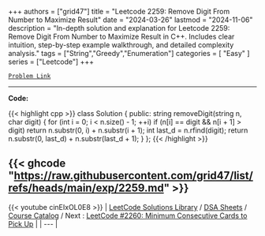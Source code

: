 
+++
authors = ["grid47"]
title = "Leetcode 2259: Remove Digit From Number to Maximize Result"
date = "2024-03-26"
lastmod = "2024-11-06"
description = "In-depth solution and explanation for Leetcode 2259: Remove Digit From Number to Maximize Result in C++. Includes clear intuition, step-by-step example walkthrough, and detailed complexity analysis."
tags = ["String","Greedy","Enumeration"]
categories = [
    "Easy"
]
series = ["Leetcode"]
+++



[`Problem Link`](https://leetcode.com/problems/remove-digit-from-number-to-maximize-result/description/)

---
**Code:**

{{< highlight cpp >}}
class Solution {
public:
    string removeDigit(string n, char digit) {
        for (int i = 0; i < n.size() - 1; ++i)
            if (n[i] == digit && n[i + 1] > digit)
                return n.substr(0, i) + n.substr(i + 1);
        int last_d = n.rfind(digit);
        return n.substr(0, last_d) + n.substr(last_d + 1);
    }
};
{{< /highlight >}}

{{< ghcode "https://raw.githubusercontent.com/grid47/list/refs/heads/main/exp/2259.md" >}}
---
{{< youtube cinEIxOL0E8 >}}
| [LeetCode Solutions Library](https://grid47.xyz/leetcode/) / [DSA Sheets](https://grid47.xyz/sheets/) / [Course Catalog](https://grid47.xyz/courses/) / Next : [LeetCode #2260: Minimum Consecutive Cards to Pick Up](https://grid47.xyz/posts/leetcode-2260-minimum-consecutive-cards-to-pick-up-solution/) |
| --- |
